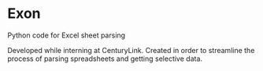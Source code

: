 # Exon
Python code for Excel sheet parsing

Developed while interning at CenturyLink. Created in order to streamline the process of parsing spreadsheets and getting selective data.
